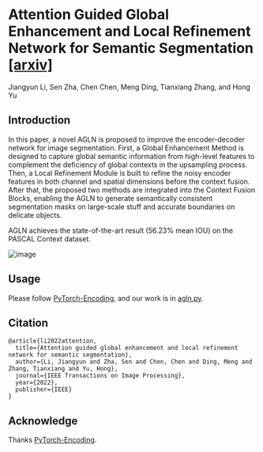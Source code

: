 # Attention Guided Global Enhancement and Local Refinement Network for Semantic Segmentation [\[arxiv\]](https://arxiv.org/abs/2204.04363)

Jiangyun Li, Sen Zha, Chen Chen, Meng Ding, Tianxiang Zhang, and Hong Yu

## Introduction

In this paper, a novel AGLN is proposed to improve the encoder-decoder network for image segmentation. First, a Global Enhancement Method is designed to capture global semantic information from high-level features to complement the deficiency of global contexts in the upsampling process. Then, a Local Refinement Module is built to refine the noisy encoder features in both channel and spatial dimensions before the context fusion. After that, the proposed two methods are integrated into the Context Fusion Blocks, enabling the AGLN to generate semantically consistent segmentation masks on large-scale stuff and accurate boundaries on delicate objects.

AGLN achieves the state-of-the-art result (56.23% mean IOU) on the PASCAL Context dataset.

![image](https://github.com/zhasen1996/AGLN/blob/master/img/AGLN.png)

## Usage
Please follow [PyTorch-Encoding](https://github.com/zhanghang1989/PyTorch-Encoding), and our work is in [agln.py](https://github.com/zhasen1996/AGLN/blob/master/encoding/models/sseg/agln.py).

## Citation
```
@article{li2022attention,
  title={Attention guided global enhancement and local refinement network for semantic segmentation},
  author={Li, Jiangyun and Zha, Sen and Chen, Chen and Ding, Meng and Zhang, Tianxiang and Yu, Hong},
  journal={IEEE Transactions on Image Processing},
  year={2022},
  publisher={IEEE}
}
```

## Acknowledge

Thanks [PyTorch-Encoding](https://github.com/zhanghang1989/PyTorch-Encoding).

